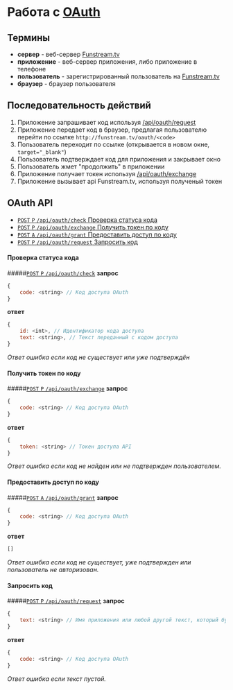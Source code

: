 ﻿Работа с [OAuth](http://oauth.net/)
==================

Термины
------------------
  - **сервер** - веб-сервер [Funstream.tv](http://funstream.tv/)
  - **приложение** - веб-сервер приложения, либо приложение в телефоне
  - **пользователь** - зарегистрированный пользователь на [Funstream.tv](http://funstream.tv/)
  - **браузер** - браузер пользователя

Последовательность действий
------------------
1. Приложение запрашивает код используя [/api/oauth/request](#Запросить-разрешение)
2. Приложение передает код в браузер, предлагая пользователю перейти по ссылке ```http://funstream.tv/oauth/<code>```
3. Пользователь переходит по ссылке (открывается в новом окне, `target="_blank"`)
4. Пользователь подтверждает код для приложения и закрывает окно
5. Пользователь жмет "продолжить" в приложении
6. Приложение получает токен используя [/api/oauth/exchange](#Получить-токен)
7. Приложение вызывает api Funstream.tv, используя полученый токен

OAuth API
------------------
  - [`POST` `P` `/api/oauth/check` Проверка статуса кода](#Проверка-прав)
  - [`POST` `P` `/api/oauth/exchange` Получить токен по коду](#Получить-токен)
  - [`POST` `A` `/api/oauth/grant` Предоставить доступ по коду](#Предоставить-права)
  - [`POST` `P` `/api/oauth/request` Запросить код](#Запросить-разрешение)

#### Проверка статуса кода
#####[`POST` `P` `/api/oauth/check`](http://funstream.tv/api/oauth/check)
**запрос**
```js
{
    code: <string> // Код доступа OAuth
}
```
**ответ**
```js
{
    id: <int>, // Идентификатор кода доступа
    text: <string>, // Текст переданный с кодом доступа
}
```
*Ответ ошибка если код не существует или уже подтверждён*

#### Получить токен по коду
#####[`POST` `P` `/api/oauth/exchange`](http://funstream.tv/api/oauth/exchange)
**запрос**
```js
{
    code: <string> // Код доступа OAuth
}
```
**ответ**
```js
{
    token: <string> // Токен доступа API
}
```
*Ответ ошибка если код не найден или не подтвержден пользователем.*

#### Предоставить доступ по коду
#####[`POST` `A` `/api/oauth/grant`](http://funstream.tv/api/oauth/grant)
**запрос**
```js
{
    code: <string> // Код доступа OAuth
}
```
**ответ**
```js
[]
```
*Ответ ошибка если код не существует, уже подтвержден или пользователь не авторизован.*

#### Запросить код
#####[`POST` `P` `/api/oauth/request`](http://funstream.tv/api/oauth/request)
**запрос**
```js
{
    text: <string> // Имя приложения или любой другой текст, который будет показан пользователю
}
```
**ответ**
```js
{
    code: <string> // Код доступа OAuth
}
```
*Ответ ошибка если текст пустой.*
